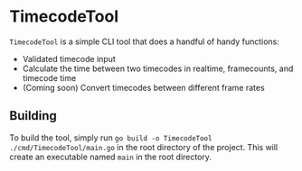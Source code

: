 # TimecodeTool

`TimecodeTool` is a simple CLI tool that does a handful of handy functions:
- Validated timecode input
- Calculate the time between two timecodes in realtime, framecounts, and timecode time
- (Coming soon) Convert timecodes between different frame rates

## Building

To build the tool, simply run `go build -o TimecodeTool ./cmd/TimecodeTool/main.go` in the root directory of the project. This will create an executable named `main` in the root directory.
